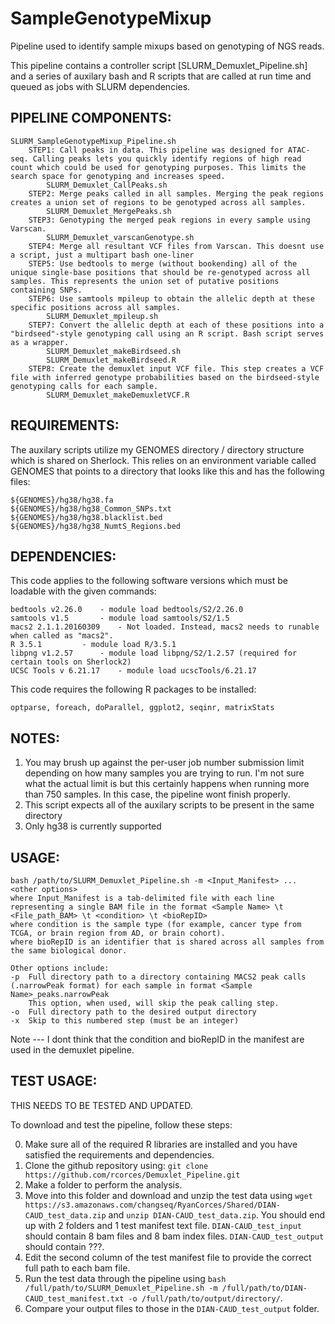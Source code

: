 # SampleGenotypeMixup
Pipeline used to identify sample mixups based on genotyping of NGS reads.

This pipeline contains a controller script [SLURM_Demuxlet_Pipeline.sh] and a series of auxilary bash and R scripts that are called at run time and queued as jobs with SLURM dependencies.

## PIPELINE COMPONENTS:

	SLURM_SampleGenotypeMixup_Pipeline.sh
		STEP1: Call peaks in data. This pipeline was designed for ATAC-seq. Calling peaks lets you quickly identify regions of high read count which could be used for genotyping purposes. This limits the search space for genotyping and increases speed.
			SLURM_Demuxlet_CallPeaks.sh
		STEP2: Merge peaks called in all samples. Merging the peak regions creates a union set of regions to be genotyped across all samples.
			SLURM_Demuxlet_MergePeaks.sh
		STEP3: Genotyping the merged peak regions in every sample using Varscan.
			SLURM_Demuxlet_varscanGenotype.sh
		STEP4: Merge all resultant VCF files from Varscan. This doesnt use a script, just a multipart bash one-liner
		STEP5: Use bedtools to merge (without bookending) all of the unique single-base positions that should be re-genotyped across all samples. This represents the union set of putative positions containing SNPs.
		STEP6: Use samtools mpileup to obtain the allelic depth at these specific positions across all samples.
			SLURM_Demuxlet_mpileup.sh
		STEP7: Convert the allelic depth at each of these positions into a "birdseed"-style genotyping call using an R script. Bash script serves as a wrapper.
			SLURM_Demuxlet_makeBirdseed.sh
			SLURM_Demuxlet_makeBirdseed.R
		STEP8: Create the demuxlet input VCF file. This step creates a VCF file with inferred genotype probabilities based on the birdseed-style genotyping calls for each sample.
			SLURM_Demuxlet_makeDemuxletVCF.R


## REQUIREMENTS:

The auxilary scripts utilize my GENOMES directory / directory structure which is shared on Sherlock. This relies on an environment variable called GENOMES that points to a directory that looks like this and has the following files:

	${GENOMES}/hg38/hg38.fa
	${GENOMES}/hg38/hg38_Common_SNPs.txt
	${GENOMES}/hg38/hg38.blacklist.bed
	${GENOMES}/hg38/hg38_NumtS_Regions.bed

## DEPENDENCIES:
This code applies to the following software versions which must be loadable with the given commands:

	bedtools v2.26.0	- module load bedtools/S2/2.26.0
	samtools v1.5		- module load samtools/S2/1.5
	macs2 2.1.1.20160309	- Not loaded. Instead, macs2 needs to runable when called as "macs2".
	R 3.5.1			- module load R/3.5.1
	libpng v1.2.57		- module load libpng/S2/1.2.57 (required for certain tools on Sherlock2)
	UCSC Tools v 6.21.17	- module load ucscTools/6.21.17


This code requires the following R packages to be installed:

	optparse, foreach, doParallel, ggplot2, seqinr, matrixStats

## NOTES:
1) You may brush up against the per-user job number submission limit depending on how many samples you are trying to run. I'm not sure what the actual limit is but this certainly happens when running more than 750 samples. In this case, the pipeline wont finish properly.
2) This script expects all of the auxilary scripts to be present in the same directory
3) Only hg38 is currently supported

## USAGE:
	bash /path/to/SLURM_Demuxlet_Pipeline.sh -m <Input_Manifest> ... <other options>
	where Input_Manifest is a tab-delimited file with each line representing a single BAM file in the format <Sample Name> \t <File_path_BAM> \t <condition> \t <bioRepID>
	where condition is the sample type (for example, cancer type from TCGA, or brain region from AD, or brain cohort).
	where bioRepID is an identifier that is shared across all samples from the same biological donor.

	Other options include:
	-p 	Full directory path to a directory containing MACS2 peak calls (.narrowPeak format) for each sample in format <Sample Name>_peaks.narrowPeak
		This option, when used, will skip the peak calling step.
	-o 	Full directory path to the desired output directory
	-x	Skip to this numbered step (must be an integer)

Note --- I dont think that the condition and bioRepID in the manifest are used in the demuxlet pipeline.

## TEST USAGE:
THIS NEEDS TO BE TESTED AND UPDATED.

To download and test the pipeline, follow these steps:

0) Make sure all of the required R libraries are installed and you have satisfied the requirements and dependencies.
1) Clone the github repository using: `git clone https://github.com/rcorces/Demuxlet_Pipeline.git`
2) Make a folder to perform the analysis.
3) Move into this folder and download and unzip the test data using `wget https://s3.amazonaws.com/changseq/RyanCorces/Shared/DIAN-CAUD_test_data.zip` and `unzip DIAN-CAUD_test_data.zip`. You should end up with 2 folders and 1 test manifest text file. `DIAN-CAUD_test_input` should contain 8 bam files and 8 bam index files. `DIAN-CAUD_test_output` should contain ???.
4) Edit the second column of the test manifest file to provide the correct full path to each bam file.
5) Run the test data through the pipeline using `bash /full/path/to/SLURM_Demuxlet_Pipeline.sh -m /full/path/to/DIAN-CAUD_test_manifest.txt -o /full/path/to/output/directory/`.
6) Compare your output files to those in the `DIAN-CAUD_test_output` folder.

